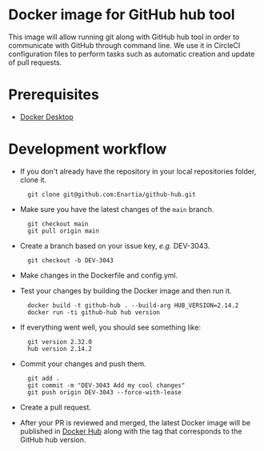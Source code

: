 # Docker image for GitHub hub tool #
This image will allow running git along with GitHub hub tool in order to communicate with GitHub through command line. We use it in CircleCI configuration files to perform tasks such as automatic creation and update of pull requests.

# Prerequisites #
- [Docker Desktop](https://docs.docker.com/desktop/)

# Development workflow ##
- If you don't already have the repository in your local repositories folder, clone it.

        git clone git@github.com:Enartia/github-hub.git

- Make sure you have the latest changes of the `main` branch.

        git checkout main
        git pull origin main

- Create a branch based on your issue key, *e.g.* DEV-3043.

        git checkout -b DEV-3043

- Make changes in the Dockerfile and config.yml.
- Test your changes by building the Docker image and then run it.

        docker build -t github-hub . --build-arg HUB_VERSION=2.14.2
        docker run -ti github-hub hub version

- If everything went well, you should see something like:

        git version 2.32.0
        hub version 2.14.2

- Commit your changes and push them.

        git add .
        git commit -m "DEV-3043 Add my cool changes"
        git push origin DEV-3043 --force-with-lease

- Create a pull request.
- After your PR is reviewed and merged, the latest Docker image will be published in [Docker Hub](https://hub.docker.com/r/papaki/github-hub) along with the tag that corresponds to the GitHub hub version.